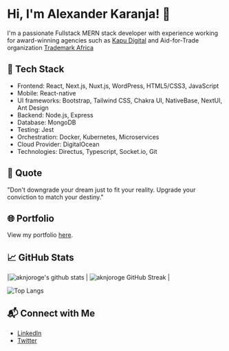 # Hi, I'm Alexander Karanja! 👋

I'm a passionate Fullstack MERN stack developer with experience working for award-winning agencies such as [Kapu Digital](https://kapudigital.co.ke/) and Aid-for-Trade organization [Trademark Africa](https://www.trademarkafrica.com/)

## 🔧 Tech Stack

- Frontend: React, Next.js, Nuxt.js, WordPress, HTML5/CSS3, JavaScript
- Mobile: React-native
- UI frameworks: Bootstrap, Tailwind CSS, Chakra UI, NativeBase, NextUI, Ant Design
- Backend: Node.js, Express
- Database: MongoDB
- Testing: Jest
- Orchestration: Docker, Kubernetes, Microservices
- Cloud Provider: DigitalOcean
- Technologies: Directus, Typescript, Socket.io, Git

## 💬 Quote

"Don't downgrade your dream just to fit your reality. Upgrade your conviction to match your destiny."

## 🌐 Portfolio

View my portfolio [here](https://aknjoroge.resume.co.ke/).

## 📈 GitHub Stats

|![aknjoroge's github stats](https://github-readme-stats.vercel.app/api?username=aknjoroge&show_icons=true&theme=tokyonight) | ![aknjoroge GitHub Streak](https://github-readme-streak-stats.herokuapp.com?user=aknjoroge&theme=tokyonight) |

![Top Langs](https://github-readme-stats.vercel.app/api/top-langs/?username=aknjoroge&theme=tokyonight)

## 📬 Connect with Me

- [LinkedIn](https://www.linkedin.com/in/aknjoroge)
- [Twitter](https://twitter.com/aknjoroge)
